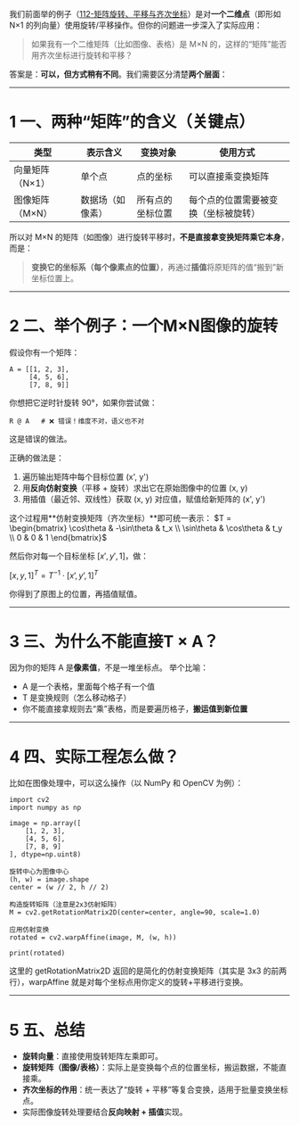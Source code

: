 
我们前面举的例子（[112-矩阵旋转、平移与齐次坐标](112-矩阵旋转、平移与齐次坐标.md)）是对**一个二维点**（即形如 N×1 的列向量）使用旋转/平移操作。但你的问题进一步深入了实际应用：

> 如果我有一个二维矩阵（比如图像、表格）是 M×N 的，这样的“矩阵”能否用齐次坐标进行旋转和平移？

答案是：**可以，但方式稍有不同**。我们需要区分清楚**两个层面**：

---

# 1 **一、两种“矩阵”的含义（关键点）**

|**类型**|**表示含义**|**变换对象**|**使用方式**|
|---|---|---|---|
|向量矩阵（N×1）|单个点|点的坐标|可以直接乘变换矩阵|
|图像矩阵（M×N）|数据场（如像素）|所有点的坐标位置|每个点的位置需要被变换（坐标被旋转）|

所以对 M×N 的矩阵（如图像）进行旋转平移时，**不是直接拿变换矩阵乘它本身**，而是：

> **变换它的坐标系（每个像素点的位置）**，再通过**插值**将原矩阵的值“搬到”新坐标位置上。

---

# 2 **二、举个例子：一个M×N图像的旋转**

假设你有一个矩阵：

```
A = [[1, 2, 3],
     [4, 5, 6],
     [7, 8, 9]]
```

你想把它逆时针旋转 90°，如果你尝试做：

```
R @ A   # ❌ 错误！维度不对，语义也不对
```

这是错误的做法。

正确的做法是：
1. 遍历输出矩阵中每个目标位置 (x', y')
2. 用**反向仿射变换**（平移 + 旋转）求出它在原始图像中的位置 (x, y)
3. 用插值（最近邻、双线性）获取 (x, y) 对应值，赋值给新矩阵的 (x', y')

  

这个过程用**仿射变换矩阵（齐次坐标）**即可统一表示：
$T = \begin{bmatrix} \cos\theta & -\sin\theta & t_x \\ \sin\theta & \cos\theta & t_y \\ 0 & 0 & 1 \end{bmatrix}$

然后你对每一个目标坐标 $[x', y', 1]$，做：

$[x, y, 1]^T = T^{-1} \cdot [x’, y’, 1]^T$

你得到了原图上的位置，再插值赋值。

---

# 3 **三、为什么不能直接T × A？**

因为你的矩阵 A 是**像素值**，不是一堆坐标点。
举个比喻：
- A 是一个表格，里面每个格子有一个值
- T 是变换规则（怎么移动格子）
- 你不能直接拿规则去“乘”表格，而是要遍历格子，**搬运值到新位置**

---

# 4 **四、实际工程怎么做？**

比如在图像处理中，可以这么操作（以 NumPy 和 OpenCV 为例）：

```
import cv2
import numpy as np

image = np.array([
    [1, 2, 3],
    [4, 5, 6],
    [7, 8, 9]
], dtype=np.uint8)

旋转中心为图像中心
(h, w) = image.shape
center = (w // 2, h // 2)

构造旋转矩阵（注意是2x3仿射矩阵）
M = cv2.getRotationMatrix2D(center=center, angle=90, scale=1.0)

应用仿射变换
rotated = cv2.warpAffine(image, M, (w, h))

print(rotated)
```

这里的 getRotationMatrix2D 返回的是简化的仿射变换矩阵（其实是 3x3 的前两行），warpAffine 就是对每个坐标点用你定义的旋转+平移进行变换。

---

# 5 **五、总结**

- **旋转向量**：直接使用旋转矩阵左乘即可。
- **旋转矩阵（图像/表格）**：实际上是变换每个点的位置坐标，搬运数据，不能直接乘。
- **齐次坐标的作用**：统一表达了“旋转 + 平移”等复合变换，适用于批量变换坐标点。
- 实际图像旋转处理要结合**反向映射 + 插值**实现。